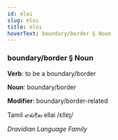 ```yaml
---
id: eloı
slug: eloı
title: eloı
hoverText: boundary/border § Noun
---
```


### boundary/border § Noun

**Verb**: to be a boundary/border

**Noun**: boundary/border

**Modifier**: boundary/border-related

Tamil எல்லை ellai /ɛllɐɪ̯/

*Dravidian Language Family*